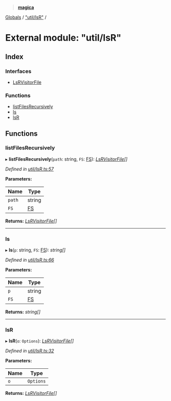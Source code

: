 > **[magica](../README.md)**

[Globals](../README.md) / ["util/lsR"](_util_lsr_.md) /

# External module: "util/lsR"

## Index

### Interfaces

* [LsRVisitorFile](../interfaces/_util_lsr_.lsrvisitorfile.md)

### Functions

* [listFilesRecursively](_util_lsr_.md#listfilesrecursively)
* [ls](_util_lsr_.md#ls)
* [lsR](_util_lsr_.md#lsr)

## Functions

###  listFilesRecursively

▸ **listFilesRecursively**(`path`: string, `FS`: [FS](../interfaces/_file_emscriptenfs_.fs.md)): *[LsRVisitorFile](../interfaces/_util_lsr_.lsrvisitorfile.md)[]*

*Defined in [util/lsR.ts:57](https://github.com/cancerberoSgx/magica/blob/bfeda69/src/util/lsR.ts#L57)*

**Parameters:**

Name | Type |
------ | ------ |
`path` | string |
`FS` | [FS](../interfaces/_file_emscriptenfs_.fs.md) |

**Returns:** *[LsRVisitorFile](../interfaces/_util_lsr_.lsrvisitorfile.md)[]*

___

###  ls

▸ **ls**(`p`: string, `FS`: [FS](../interfaces/_file_emscriptenfs_.fs.md)): *string[]*

*Defined in [util/lsR.ts:66](https://github.com/cancerberoSgx/magica/blob/bfeda69/src/util/lsR.ts#L66)*

**Parameters:**

Name | Type |
------ | ------ |
`p` | string |
`FS` | [FS](../interfaces/_file_emscriptenfs_.fs.md) |

**Returns:** *string[]*

___

###  lsR

▸ **lsR**(`o`: `Options`): *[LsRVisitorFile](../interfaces/_util_lsr_.lsrvisitorfile.md)[]*

*Defined in [util/lsR.ts:32](https://github.com/cancerberoSgx/magica/blob/bfeda69/src/util/lsR.ts#L32)*

**Parameters:**

Name | Type |
------ | ------ |
`o` | `Options` |

**Returns:** *[LsRVisitorFile](../interfaces/_util_lsr_.lsrvisitorfile.md)[]*